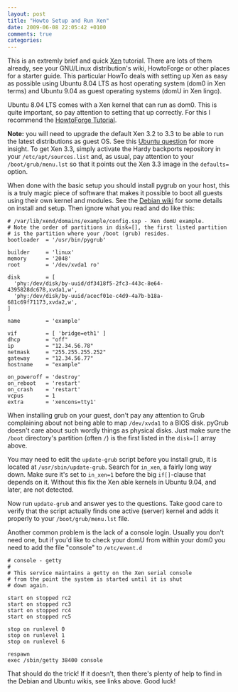 ```yaml
---
layout: post
title: "Howto Setup and Run Xen"
date: 2009-06-08 22:05:42 +0100
comments: true
categories: 
---
```


This is an extremly brief and quick [Xen][1] tutorial. There are lots of
them already, see your GNU/Linux distribution's wiki, HowtoForge or
other places for a starter guide. This particular HowTo deals with
setting up Xen as easy as possible using Ubuntu 8.04 LTS as host
operating system (dom0 in Xen terms) and Ubuntu 9.04 as guest operating
systems (domU in Xen lingo).

Ubuntu 8.04 LTS comes with a Xen kernel that can run as dom0. This is
quite important, so pay attention to setting that up correctly. For this
I recommend the [HowtoForge Tutorial][2].

**Note:** you will need to upgrade the default Xen 3.2 to 3.3 to be able
to run the latest distributions as guest OS.  See this
[Ubuntu question][3] for more insight.  To get Xen 3.3, simply activate
the Hardy backports repository in your `/etc/apt/sources.list` and, as
usual, pay attention to your `/boot/grub/menu.lst` so that it points out
the Xen 3.3 image in the `defaults=` option.

When done with the basic setup you should install pygrub on your host,
this is a truly magic piece of software that makes it possible to boot
all guests using their own kernel and modules.  See the [Debian wiki][4]
for some details on install and setup.  Then ignore what you read and do
like this:

    # /var/lib/xend/domains/example/config.sxp - Xen domU example.
    # Note the order of partitions in disk=[], the first listed partition
    # is the partition where your /boot (grub) resides. 
    bootloader  = '/usr/bin/pygrub'
    
    builder     = 'linux'
    memory      = '2048'
    root        = '/dev/xvda1 ro'
    
    disk        = [
      'phy:/dev/disk/by-uuid/df3418f5-2fc3-443c-8e64-4395828dc678,xvda1,w',
      'phy:/dev/disk/by-uuid/acecf01e-c4d9-4a7b-b18a-681c69f71173,xvda2,w',
    ]
    
    name        = 'example'
    
    vif         = [ 'bridge=eth1' ]
    dhcp        = "off"
    ip          = "12.34.56.78"
    netmask     = "255.255.255.252"
    gateway     = "12.34.56.77"
    hostname    = "example"
    
    on_poweroff = 'destroy'
    on_reboot   = 'restart'
    on_crash    = 'restart'
    vcpus       = 1
    extra       = 'xencons=tty1'

When installing grub on your guest, don't pay any attention to Grub
complaining about not being able to map `/dev/xvda1` to a BIOS disk.
pyGrub doesn't care about such wordly things as physical disks.  Just
make sure the `/boot` directory's partition (often `/`) is the first
listed in the `disk=[]` array above.

You may need to edit the `update-grub` script before you install grub,
it is located at `/usr/sbin/update-grub`.  Search for `in_xen`, a fairly
long way down.  Make sure it's set to `in_xen=1` before the big
`if[]`-clause that depends on it.  Without this fix the Xen able kernels
in Ubuntu 9.04, and later, are not detected.

Now run `update-grub` and answer yes to the questions. Take good care to
verify that the script actually finds one active (server) kernel and
adds it properly to your `/boot/grub/menu.lst` file.

Another common problem is the lack of a console login.  Usually you
don't need one, but if you'd like to check your domU from within your
dom0 you need to add the file "console" to `/etc/event.d`

    # console - getty
    #
    # This service maintains a getty on the Xen serial console
    # from the point the system is started until it is shut
    # down again.
    
    start on stopped rc2
    start on stopped rc3
    start on stopped rc4
    start on stopped rc5
    
    stop on runlevel 0
    stop on runlevel 1
    stop on runlevel 6
    
    respawn
    exec /sbin/getty 38400 console

That should do the trick!  If it doesn't, then there's plenty of help to
find in the Debian and Ubuntu wikis, see links above. Good luck!

[1]: http://www.xenproject.org/
[2]: http://howtoforge.org/high-performance-xen-on-ubuntu-8.04-amd64
[3]: https://answers.launchpad.net/ubuntu/+question/50326
[4]: http://wiki.debian.org/PyGrub

